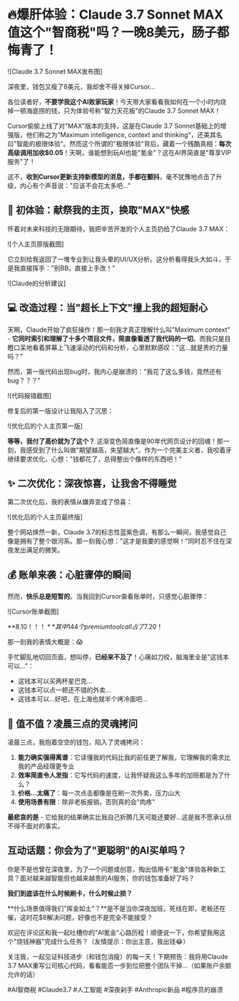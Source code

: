 # 🔥爆肝体验：Claude 3.7 Sonnet MAX值这个"智商税"吗？一晚8美元，肠子都悔青了！

![Claude 3.7 Sonnet MAX发布图]

深夜里，钱包又瘦了8美元，我却舍不得关掉Cursor...

各位读者好，**不要学我这个AI败家玩家**！今天带大家看看我如何在一个小时内烧掉一顿海底捞的钱，只为体验号称"智力天花板"的Claude 3.7 Sonnet MAX！

Cursor偷偷上线了对"MAX"版本的支持，这是在Claude 3.7 Sonnet基础上的增强版，他们称之为"Maximum intelligence, context and thinking"，还美其名曰"智能的极限体验"。然而这个所谓的"极限体验"背后，藏着一个残酷真相：**每次高级调用加收$0.05**！天啊，谁能想到玩AI也能"氪金"？这在AI界简直是"尊享VIP服务"了！

这不，**收到Cursor更新支持新模型的消息，手都在颤抖**，毫不犹豫地点击了升级，内心有个声音说："应该不会花太多吧..."

## 🚀 初体验：献祭我的主页，换取"MAX"快感

怀着对未来科技的无限期待，我把辛苦开发的个人主页扔给了Claude 3.7 MAX：

![个人主页原版截图]

它立刻给我返回了一堆专业到让我头晕的UI/UX分析。这分析看得我头大如斗，于是我直接挥手："别BB，直接上手改！"

![Claude的分析建议]

## 💻 改造过程：当"超长上下文"撞上我的超短耐心

天啊，Claude开始了疯狂操作！那一刻我才真正理解什么叫"Maximum context" - **它同时索引和理解了十多个项目文件，简直像看透了我代码的一切**。而我只是目瞪口呆地看着屏幕上飞速滚动的代码和分析，心里默默感叹："这...就是贵的力量吗？"

然而，第一版代码出现bug时，我内心是崩溃的："我花了这么多钱，竟然还有bug？？？"

![代码报错截图]

修复后的第一版设计让我陷入了沉思：

![优化后的个人主页第一版]

**等等，我付了高价就为了这个？** 这渐变色简直像是90年代网页设计的回魂！那一刻，我感受到了什么叫做"期望越高，失望越大"。作为一个完美主义者，我咬着牙继续要求优化，心想："钱都花了，总得整出个像样的东西吧！"

## ✨ 二次优化：深夜惊喜，让我舍不得睡觉

第二次优化后，我的表情从嫌弃变成了惊喜：

![优化后的个人主页最终版]

整个网站焕然一新，Claude 3.7的标志性蓝紫色调，有那么一瞬间，我感觉自己像是拥有了整个银河系。那一刻我心想："这才是我要的感觉啊！"同时忍不住在深夜发出满足的微笑。

## 💰 账单来袭：心脏骤停的瞬间

然而，**快乐总是短暂的**。当我回到Cursor查看账单时，只感觉心脏骤停：

![Cursor账单截图]

**$8.10！！！** 其中144个premium tool call占了$7.20！

那一刻我的表情大概是：😱

手忙脚乱地切回页面，想叫停，**已经来不及了**！心痛如刀绞，脑海里全是"这钱本可以..."：

- 这钱本可以买两杯星巴克...
- 这钱本可以点一顿还不错的外卖...
- 这钱本可以...好吧，在上海也就半个烤冷面吧...

## 🤔 值不值？凌晨三点的灵魂拷问

凌晨三点，我抱着空空的钱包，陷入了灵魂拷问：

1. **能力确实强得离谱**：它读懂我的代码比我的前任更了解我，它理解我的需求比我的产品经理更专业
2. **效率简直令人发指**：它写代码的速度，让我怀疑我这么多年的加班都是为了什么？
3. **价格...太痛了**：每一次点击都像是在刷一次外卖，压力山大
4. **使用场景有限**：除非老板报销，否则真的会"肉疼"

**最悲哀的是** - 它给我的结果确实比我自己折腾几天可能还要好...这是我不愿承认但不得不面对的事实。

## 互动话题：你会为了"更聪明"的AI买单吗？

你是不是也曾在深夜里，为了一个问题或创意，掏出信用卡"氪金"体验各种新工具？面对越来越智能但也越来越贵的AI服务，你的钱包准备好了吗？

**我们到底该在什么时候刷卡，什么时候止损？**

**什么场景值得我们"挥金如土"？**是不是当你深夜加班，死线在即，老板还在催，这时花$8解决问题，好像也不是完全不能接受？

欢迎在评论区和我一起吐槽你的"AI氪金"心路历程！顺便说一下，你希望我用这个"烧钱神器"完成什么任务？（友情提示：你出主意，我出钱😂）

关注我，一起见证科技进步（和钱包消瘦）的每一天！下期预告：我将用Claude 3.7 MAX重写公司核心代码，看看能否一步到位把整个团队干掉...（如果账户余额允许的话）

#AI智商税 #Claude3.7 #人工智能 #深夜剁手 #Anthropic新品 #程序员的崩溃 